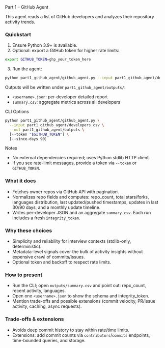Part 1 – GitHub Agent

This agent reads a list of GitHub developers and analyzes their repository activity trends.

### Quickstart
1. Ensure Python 3.9+ is available.
2. Optional: export a GitHub token for higher rate limits:
```bash
export GITHUB_TOKEN=ghp_your_token_here
```
3. Run the agent:
```bash
python part1_github_agent/github_agent.py --input part1_github_agent/developers.csv --out part1_github_agent/outputs
```

Outputs will be written under `part1_github_agent/outputs/`:
- `<username>.json`: per-developer detailed report
- `summary.csv`: aggregate metrics across all developers

CLI Options
```bash
python part1_github_agent/github_agent.py \
  --input part1_github_agent/developers.csv \
  --out part1_github_agent/outputs \
  [--token "$GITHUB_TOKEN"] \
  [--since-days 90]
```

Notes
- No external dependencies required; uses Python stdlib HTTP client.
- If you see rate-limit messages, provide a token via `--token` or `GITHUB_TOKEN`.

### What it does
- Fetches owner repos via GitHub API with pagination.
- Normalizes repo fields and computes: repo_count, total stars/forks, languages distribution, last updated/pushed timestamps, updates in last 30/90 days, and a monthly update timeline.
- Writes per-developer JSON and an aggregate `summary.csv`. Each run includes a fresh `integrity_token`.

### Why these choices
- Simplicity and reliability for interview contexts (stdlib-only, deterministic).
- Metadata-level signals cover the bulk of activity insights without expensive crawl of commits/issues.
- Optional token and backoff to respect rate limits.

### How to present
- Run the CLI; open `outputs/summary.csv` and point out: repo_count, recent activity, languages.
- Open one `<username>.json` to show the schema and integrity_token.
- Mention trade-offs and possible extensions (commit velocity, PR/issue activity, caching, async requests).

### Trade-offs & extensions
- Avoids deep commit history to stay within rate/time limits.
- Extensions: add commit counts via `contributors`/`commits` endpoints, time-bounded queries, and storage.


